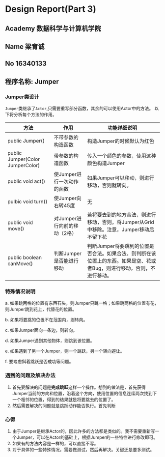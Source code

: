 # Design Report(Part 3)
## Academy 数据科学与计算机学院
## Name 梁育诚
## No 16340133

## 程序名称: Jumper

### Jumper类设计
`Jumper`类继承了`Actor`,只需要重写部分函数，其余的可以使用Actor中的方法。
以下将分析每个方法的作用。

| 方法                             | 作用                       | 功能详细说明                                                                             |
| -------------------------------- | -------------------------- | ---------------------------------------------------------------------------------------- |
| public Jumper()                  | 不带参数的构造函数         | 构造Jumper的时候默认为红色                                                               |
| public Jumper(Color JumperColor) | 带参数的构造函数           | 传入一个颜色的参数，使用这种颜色构造Jumper                                               |
| public void act()                | 使Jumper进行一次动作的函数 | 如果Jumper可以移动，则进行移动，否则就转向。                                             |
| pulbic void turn()               | 使Jumper向右转45度         | 无                                                                                       |
| public void move()               | 对Jumper进行向前的移动（2格）    | 若将要去到的地方合法，则进行移动，否则，将Jumper从Grid中移除。注意，Jumper移动后不留下花 |
| public boolean canMove()                                 |  判断Jumper是否能进行移动                          |      判断Jumper将要跳到的位置是否合法。如果合法，则判断在该位置上的东西。如果是空、花或者Bug，则进行移动，否则，不进行移动。                                                                                    |
### 特殊情况说明
a. 如果跳两格的位置有东西石头，则Jumper只跳一格；如果跳两格的位置有花，则Jumper跳到花上，代替花的位置。

b. 如果将要跳的位置不在范围内，则转向。

c. 如果Jumper面向一条边，则转向。

d. 如果Jumper遇到其他物体，则跳到该位置。

e. 如果遇到了另一个Jumper，则一个跳跃，另一个转向避让。

f. 要考虑斜着跳跃是否成功等问题。


### 遇到的问题及解决办法
1. 首先要解决的问题是**完成跳跃**这样一个操作。想到的做法是，首先获得Jumper当前的方向和位置，沿着这个方向，使用位置的信息连续两次找到下一个相邻的位置，得到的结果就是将要跳去的位置了。
2. 然后需要解决的问题就是跳跃动作能否执行。首先判断

### 心得
1. 由于Jumper是继承Actor的，因此许多的方法都是类似的。我不需要重新写一个Jumper，可以在Actor的基础上，根据Jumper的一些特性进行修改即可。
2. 如果有的方法内容是一样的，可以直接不写。
3. 对于具体的一些特殊情况，需要做测试，然后再解决。关键还是要多测试。
